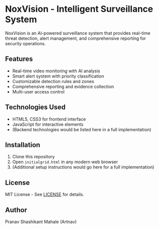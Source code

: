 # NoxVision - Intelligent Surveillance System

NoxVision is an AI-powered surveillance system that provides real-time threat detection, alert management, and comprehensive reporting for security operations.

## Features

- Real-time video monitoring with AI analysis
- Smart alert system with priority classification
- Customizable detection rules and zones
- Comprehensive reporting and evidence collection
- Multi-user access control

## Technologies Used

- HTML5, CSS3 for frontend interface
- JavaScript for interactive elements
- (Backend technologies would be listed here in a full implementation)

## Installation

1. Clone this repository
2. Open `initialgrid.html` in any modern web browser
3. (Additional setup instructions would go here for a full implementation)

## License

MIT License - See [LICENSE](LICENSE) for details.

## Author

Pranav Shashikant Mahale (Artnav)
